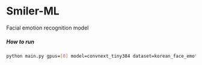 # Smiler-ML
Facial emotion recognition model

##### How to run
```bash
python main.py gpus=[0] model=convnext_tiny384 dataset=korean_face_emotion
```